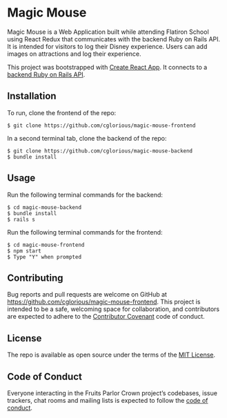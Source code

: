 # Magic Mouse

Magic Mouse is a Web Application built while attending Flatiron School using React Redux that communicates with the backend Ruby on Rails API. It is intended for visitors to log their Disney experience. Users can add images on attractions and log their experience.

This project was bootstrapped with [Create React App](https://github.com/facebook/create-react-app). It connects to a [backend Ruby on Rails API](https://github.com/cglorious/magic-mouse-backend).

## Installation

To run, clone the frontend of the repo:

    $ git clone https://github.com/cglorious/magic-mouse-frontend

In a second terminal tab, clone the backend of the repo:

    $ git clone https://github.com/cglorious/magic-mouse-backend
    $ bundle install

## Usage

Run the following terminal commands for the backend:

    $ cd magic-mouse-backend
    $ bundle install
    $ rails s

Run the following terminal commands for the frontend:

    $ cd magic-mouse-frontend
    $ npm start
    $ Type "Y" when prompted

## Contributing

Bug reports and pull requests are welcome on GitHub at https://github.com/cglorious/magic-mouse-frontend. This project is intended to be a safe, welcoming space for collaboration, and contributors are expected to adhere to the [Contributor Covenant](http://contributor-covenant.org) code of conduct.

## License

The repo is available as open source under the terms of the [MIT License](https://opensource.org/licenses/MIT).

## Code of Conduct

Everyone interacting in the Fruits Parlor Crown project’s codebases, issue trackers, chat rooms and mailing lists is expected to follow the [code of conduct](https://github.com/cglorious/magic-mouse-frontend/blob/main/CODE_OF_CONDUCT.md).
